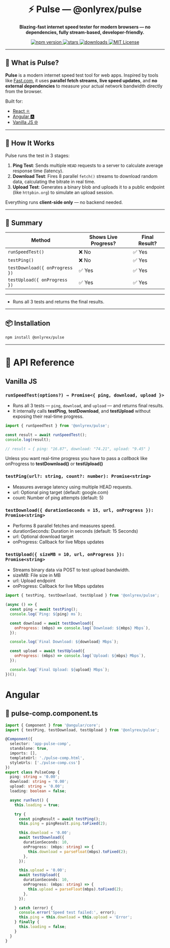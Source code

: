 <h1 align="center">⚡ Pulse — @onlyrex/pulse</h1>

<p align="center">
  <b>Blazing-fast internet speed tester for modern browsers — no dependencies, fully stream-based, developer-friendly.</b>
</p>

<p align="center">
  <a href="https://www.npmjs.com/package/@onlyrex/pulse">
    <img alt="npm version" src="https://img.shields.io/npm/v/@onlyrex/pulse?color=lime&style=flat-square">
  </a>
  <a href="https://github.com/adirathod1822/pulse/stargazers">
    <img alt="stars" src="https://img.shields.io/github/stars/adirathod1822/pulse?style=flat-square">
  </a>
  <a href="https://www.npmjs.com/package/@onlyrex/pulse">
    <img alt="downloads" src="https://img.shields.io/npm/dt/@onlyrex/pulse?style=flat-square">
  </a>
  <a href="https://github.com/adirathod1822/pulse/blob/main/LICENSE">
    <img alt="MIT License" src="https://img.shields.io/npm/l/@onlyrex/pulse?style=flat-square">
  </a>
</p>

---

## 🚀 What is Pulse?

**Pulse** is a modern internet speed test tool for web apps. Inspired by tools like [Fast.com](https://fast.com), it uses **parallel fetch streams**, **live speed updates**, and **no external dependencies** to measure your actual network bandwidth directly from the browser.

Built for:
- [React ⚛️](#React)
- [Angular 🅰️](#Angular)
- [Vanilla JS 🌐](#Vanilla-JS)

---

## 🧠 How It Works

Pulse runs the test in 3 stages:

1. **Ping Test**: Sends multiple `HEAD` requests to a server to calculate average response time (latency).
2. **Download Test**: Fires 8 parallel `fetch()` streams to download random data, calculating the bitrate in real time.
3. **Upload Test**: Generates a binary blob and uploads it to a public endpoint (like `httpbin.org`) to simulate an upload session.

Everything runs **client-side only** — no backend needed.

---

## 🧠 Summary

| Method                         | Shows Live Progress? | Final Result? |
| ------------------------------ | -------------------- | ------------- |
| `runSpeedTest()`               | ❌ No                 | ✅ Yes         |
| `testPing()`                   | ❌ No                 | ✅ Yes         |
| `testDownload({ onProgress })` | ✅ Yes                | ✅ Yes         |
| `testUpload({ onProgress })`   | ✅ Yes                | ✅ Yes         |

---



* Runs all 3 tests and returns the final results.


---

## 📦 Installation

```bash
npm install @onlyrex/pulse
```
---
# 📘 API Reference

## Vanilla JS
### `runSpeedTest(options?) → Promise<{ ping, download, upload }>`

- Runs all 3 tests — `ping`, `download`, and `upload` — and returns final results.
- It internally calls **testPing**, **testDownload**, and **testUpload** without exposing their real-time progress.

```js
import { runSpeedTest } from '@onlyrex/pulse';

const result = await runSpeedTest();
console.log(result);

// result → { ping: "16.87", download: "74.21", upload: "9.45" }
```
Unless you want real-time progress you have to pass a *callback* like onProgress to **testDownload()** or **testUpload()**

### `testPing(url?: string, count?: number): Promise<string>`
- Measures average latency using multiple HEAD requests.
- url: Optional ping target (default: google.com)
- count: Number of ping attempts (default: 5)

### `testDownload({ durationSeconds = 15, url, onProgress }): Promise<string>`
- Performs 8 parallel fetches and measures speed.
- durationSeconds: Duration in seconds (default: 15 Seconds)
- url: Optional download target
- onProgress: Callback for live Mbps updates

### `testUpload({ sizeMB = 10, url, onProgress }): Promise<string>`
- Streams binary data via POST to test upload bandwidth.
- sizeMB: File size in MB
- url: Upload endpoint
- onProgress: Callback for live Mbps updates

```js
import { testPing, testDownload, testUpload } from '@onlyrex/pulse';

(async () => {
  const ping = await testPing();
  console.log(`Ping: ${ping} ms`);

  const download = await testDownload({
    onProgress: (mbps) => console.log(`Download: ${mbps} Mbps`),
  });

  console.log(`Final Download: ${download} Mbps`);

  const upload = await testUpload({
    onProgress: (mbps) => console.log(`Upload: ${mbps} Mbps`),
  });

  console.log(`Final Upload: ${upload} Mbps`);
})();

```

# Angular
## 🔧 pulse-comp.component.ts
```ts
import { Component } from '@angular/core';
import { testPing, testDownload, testUpload } from '@onlyrex/pulse';

@Component({
  selector: 'app-pulse-comp',
  standalone: true,
  imports: [],
  templateUrl: './pulse-comp.html',
  styleUrls: ['./pulse-comp.css'] 
})
export class PulseComp {
  ping: string = '0.00';
  download: string = '0.00';
  upload: string = '0.00';
  loading: boolean = false;

  async runTest() {
    this.loading = true;

    try {
      const pingResult = await testPing();
      this.ping = pingResult.ping.toFixed(2);

      this.download = '0.00';
      await testDownload({
        durationSeconds: 10,
        onProgress: (mbps: string) => {
          this.download = parseFloat(mbps).toFixed(2);
        },
      });

      this.upload = '0.00';
      await testUpload({
        durationSeconds: 10,
        onProgress: (mbps: string) => {
          this.upload = parseFloat(mbps).toFixed(2);
        },
      });

    } catch (error) {
      console.error('Speed test failed:', error);
      this.ping = this.download = this.upload = 'Error';
    } finally {
      this.loading = false;
    }
  }
}
```



